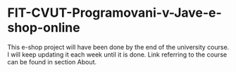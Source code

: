 # FIT-CVUT-Programovani-v-Jave-e-shop-online
This e-shop project will have been done by the end of the university course. I will keep updating it each week until it is done. Link referring to the course can be found in section About.
